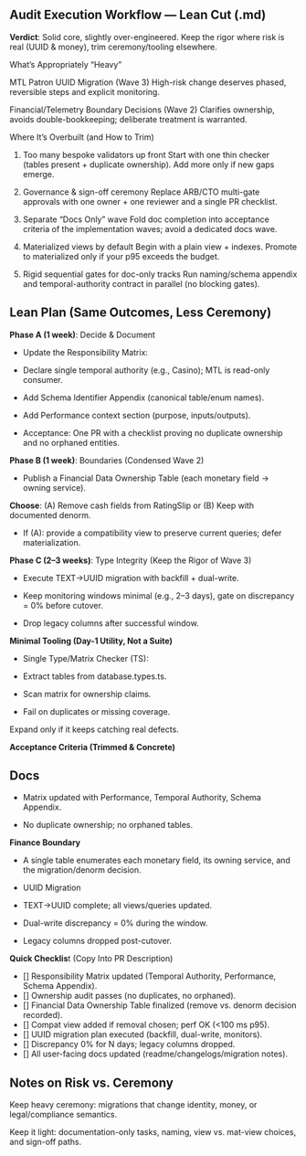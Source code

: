 ## Audit Execution Workflow — Lean Cut (.md)

**Verdict**: Solid core, slightly over-engineered. Keep the rigor where risk is real (UUID & money), trim ceremony/tooling elsewhere.

What’s Appropriately “Heavy”

MTL Patron UUID Migration (Wave 3)
High-risk change deserves phased, reversible steps and explicit monitoring.

Financial/Telemetry Boundary Decisions (Wave 2)
Clarifies ownership, avoids double-bookkeeping; deliberate treatment is warranted.

Where It’s Overbuilt (and How to Trim)

1. Too many bespoke validators up front
Start with one thin checker (tables present + duplicate ownership). Add more only if new gaps emerge.

2. Governance & sign-off ceremony
Replace ARB/CTO multi-gate approvals with one owner + one reviewer and a single PR checklist.

3. Separate “Docs Only” wave
Fold doc completion into acceptance criteria of the implementation waves; avoid a dedicated docs wave.

4. Materialized views by default
Begin with a plain view + indexes. Promote to materialized only if your p95 exceeds the budget.

5. Rigid sequential gates for doc-only tracks
Run naming/schema appendix and temporal-authority contract in parallel (no blocking gates).

## Lean Plan (Same Outcomes, Less Ceremony)
**Phase A (1 week)**: Decide & Document

- Update the Responsibility Matrix:

- Declare single temporal authority (e.g., Casino); MTL is read-only consumer.

- Add Schema Identifier Appendix (canonical table/enum names).

- Add Performance context section (purpose, inputs/outputs).

- Acceptance: One PR with a checklist proving no duplicate ownership and no orphaned entities.

**Phase B (1 week)**: Boundaries (Condensed Wave 2)

- Publish a Financial Data Ownership Table (each monetary field → owning service).

**Choose**: (A) Remove cash fields from RatingSlip or 
            (B) Keep with documented denorm.

- If (A): provide a compatibility view to preserve current queries; defer materialization.

**Phase C (2–3 weeks)**: Type Integrity (Keep the Rigor of Wave 3)

- Execute TEXT→UUID migration with backfill + dual-write.

- Keep monitoring windows minimal (e.g., 2–3 days), gate on discrepancy = 0% before cutover.

- Drop legacy columns after successful window.

**Minimal Tooling (Day-1 Utility, Not a Suite)**

- Single Type/Matrix Checker (TS):

- Extract tables from database.types.ts.

- Scan matrix for ownership claims.

- Fail on duplicates or missing coverage.

Expand only if it keeps catching real defects.

**Acceptance Criteria (Trimmed & Concrete)**

 ## Docs

- Matrix updated with Performance, Temporal Authority, Schema Appendix.

- No duplicate ownership; no orphaned tables.

**Finance Boundary**

- A single table enumerates each monetary field, its owning service, and the migration/denorm decision.

- UUID Migration

- TEXT→UUID complete; all views/queries updated.

- Dual-write discrepancy = 0% during the window.

- Legacy columns dropped post-cutover.

**Quick Checklis**t (Copy Into PR Description)

- [] Responsibility Matrix updated (Temporal Authority, Performance, Schema Appendix).
- [] Ownership audit passes (no duplicates, no orphaned).
- [] Financial Data Ownership Table finalized (remove vs. denorm decision recorded).
- [] Compat view added if removal chosen; perf OK (<100 ms p95).
- [] UUID migration plan executed (backfill, dual-write, monitors).
- [] Discrepancy 0% for N days; legacy columns dropped.
- [] All user-facing docs updated (readme/changelogs/migration notes).  

## Notes on Risk vs. Ceremony

Keep heavy ceremony: migrations that change identity, money, or legal/compliance semantics.

Keep it light: documentation-only tasks, naming, view vs. mat-view choices, and sign-off paths.